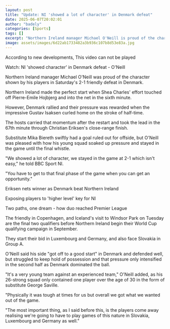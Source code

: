 ```yaml
---
layout: post
title: "Update: NI 'showed a lot of character' in Denmark defeat"
date: 2025-06-07T20:02:01
author: "badely"
categories: [Sports]
tags: []
excerpt: "Northern Ireland manager Michael O'Neill is proud of the character shown by his players in Saturday's 2-1 friendly defeat in Denmark."
image: assets/images/6d22ab1733482a3b936c107b8d53e83a.jpg
---
```


According to new developments, This video can not be played

Watch: NI 'showed character' in Denmark defeat - O'Neill

Northern Ireland manager Michael O'Neill was proud of the character shown by his players in Saturday's 2-1 friendly defeat in Denmark. 

Northern Ireland made the perfect start when Shea Charles' effort touched off Pierre-Emile Hojbjerg and into the net in the sixth minute. 

However, Denmark rallied and their pressure was rewarded when the impressive Gustav Isaksen curled home on the stroke of half-time.

The hosts carried that momentum after the restart and took the lead in the 67th minute through Christian Eriksen's close-range finish. 

Substitute Mika Biereth swiftly had a goal ruled out for offside, but O'Neill was pleased with how his young squad soaked up pressure and stayed in the game until the final whistle.

"We showed a lot of character, we stayed in the game at 2-1 which isn't easy," he told BBC Sport NI.

"You have to get to that final phase of the game when you can get an opportunity."

Eriksen nets winner as Denmark beat Northern Ireland

Exposing players to 'higher level' key for NI

Two paths, one dream - how duo reached Premier League

The friendly in Copenhagen, and Iceland's visit to Windsor Park on Tuesday are the final two qualifiers before Northern Ireland begin their World Cup qualifying campaign in September. 

They start their bid in Luxembourg and Germany, and also face Slovakia in Group A. 

O'Neill said his side "got off to a good start" in Denmark and defended well, but struggled to keep hold of possession and that pressure only intensified in the second half as Denmark dominated the ball. 

"It's a very young team against an experienced team," O'Neill added, as his 26-strong squad only contained one player over the age of 30 in the form of substitute George Saville.

"Physically it was tough at times for us but overall we got what we wanted out of the game. 

"The most important thing, as I said before this, is the players come away realising we're going to have to play games of this nature in Slovakia, Luxembourg and Germany as well."


